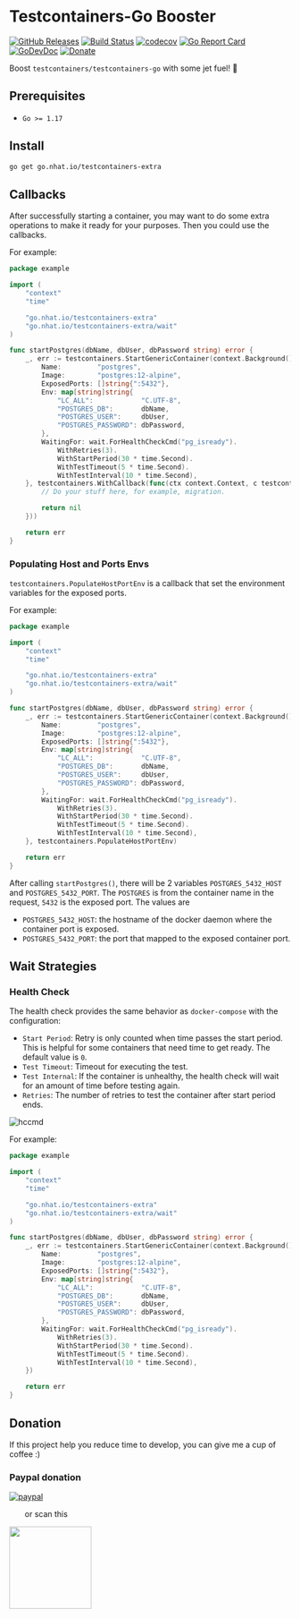 # Testcontainers-Go Booster 

[![GitHub Releases](https://img.shields.io/github/v/release/nhatthm/testcontainers-go-extra)](https://github.com/nhatthm/testcontainers-go-extra/releases/latest)
[![Build Status](https://github.com/nhatthm/testcontainers-go-extra/actions/workflows/test.yaml/badge.svg)](https://github.com/nhatthm/testcontainers-go-extra/actions/workflows/test.yaml)
[![codecov](https://codecov.io/gh/nhatthm/testcontainers-go-extra/branch/master/graph/badge.svg?token=eTdAgDE2vR)](https://codecov.io/gh/nhatthm/testcontainers-go-extra)
[![Go Report Card](https://goreportcard.com/badge/go.nhat.io/testcontainers-extra)](https://goreportcard.com/report/go.nhat.io/testcontainers-extra)
[![GoDevDoc](https://img.shields.io/badge/dev-doc-00ADD8?logo=go)](https://pkg.go.dev/go.nhat.io/testcontainers-extra)
[![Donate](https://img.shields.io/badge/Donate-PayPal-green.svg)](https://www.paypal.com/donate/?hosted_button_id=PJZSGJN57TDJY)

Boost `testcontainers/testcontainers-go` with some jet fuel! 🚀

## Prerequisites

- `Go >= 1.17`

## Install

```bash
go get go.nhat.io/testcontainers-extra
```

## Callbacks

After successfully starting a container, you may want to do some extra operations to make it ready for your purposes.
Then you could use the callbacks.

For example:

```go
package example

import (
	"context"
	"time"

	"go.nhat.io/testcontainers-extra"
	"go.nhat.io/testcontainers-extra/wait"
)

func startPostgres(dbName, dbUser, dbPassword string) error {
	_, err := testcontainers.StartGenericContainer(context.Background(), testcontainers.ContainerRequest{
		Name:         "postgres",
		Image:        "postgres:12-alpine",
		ExposedPorts: []string{":5432"},
		Env: map[string]string{
			"LC_ALL":            "C.UTF-8",
			"POSTGRES_DB":       dbName,
			"POSTGRES_USER":     dbUser,
			"POSTGRES_PASSWORD": dbPassword,
		},
		WaitingFor: wait.ForHealthCheckCmd("pg_isready").
			WithRetries(3).
			WithStartPeriod(30 * time.Second).
			WithTestTimeout(5 * time.Second).
			WithTestInterval(10 * time.Second),
	}, testcontainers.WithCallback(func(ctx context.Context, c testcontainers.Container, r testcontainers.ContainerRequest) error {
		// Do your stuff here, for example, migration.

		return nil
	}))

	return err
}
```

### Populating Host and Ports Envs

`testcontainers.PopulateHostPortEnv` is a callback that set the environment variables for the exposed ports.

For example:

```go
package example

import (
	"context"
	"time"

	"go.nhat.io/testcontainers-extra"
	"go.nhat.io/testcontainers-extra/wait"
)

func startPostgres(dbName, dbUser, dbPassword string) error {
	_, err := testcontainers.StartGenericContainer(context.Background(), testcontainers.ContainerRequest{
		Name:         "postgres",
		Image:        "postgres:12-alpine",
		ExposedPorts: []string{":5432"},
		Env: map[string]string{
			"LC_ALL":            "C.UTF-8",
			"POSTGRES_DB":       dbName,
			"POSTGRES_USER":     dbUser,
			"POSTGRES_PASSWORD": dbPassword,
		},
		WaitingFor: wait.ForHealthCheckCmd("pg_isready").
			WithRetries(3).
			WithStartPeriod(30 * time.Second).
			WithTestTimeout(5 * time.Second).
			WithTestInterval(10 * time.Second),
	}, testcontainers.PopulateHostPortEnv)

	return err
}
```

After calling `startPostgres()`, there will be 2 variables `POSTGRES_5432_HOST` and `POSTGRES_5432_PORT`. The `POSTGRES`
is from the container name in the request, `5432` is the exposed port. The values are
- `POSTGRES_5432_HOST`: the hostname of the docker daemon where the container port is exposed. 
- `POSTGRES_5432_PORT`: the port that mapped to the exposed container port.

## Wait Strategies

### Health Check

The health check provides the same behavior as `docker-compose` with the configuration:

- `Start Period`: Retry is only counted when time passes the start period. This is helpful for some containers that need
  time to get ready. The default value is `0`.
- `Test Timeout`: Timeout for executing the test.
- `Test Internal`: If the container is unhealthy, the health check will wait for an amount of time before testing again.
- `Retries`: The number of retries to test the container after start period ends.

![hccmd](https://user-images.githubusercontent.com/1154587/151780048-558853c4-5395-4ae2-939c-a32d2306cf9a.png)

For example:

```go
package example

import (
	"context"
	"time"

	"go.nhat.io/testcontainers-extra"
	"go.nhat.io/testcontainers-extra/wait"
)

func startPostgres(dbName, dbUser, dbPassword string) error {
	_, err := testcontainers.StartGenericContainer(context.Background(), testcontainers.ContainerRequest{
		Name:         "postgres",
		Image:        "postgres:12-alpine",
		ExposedPorts: []string{":5432"},
		Env: map[string]string{
			"LC_ALL":            "C.UTF-8",
			"POSTGRES_DB":       dbName,
			"POSTGRES_USER":     dbUser,
			"POSTGRES_PASSWORD": dbPassword,
		},
		WaitingFor: wait.ForHealthCheckCmd("pg_isready").
			WithRetries(3).
			WithStartPeriod(30 * time.Second).
			WithTestTimeout(5 * time.Second).
			WithTestInterval(10 * time.Second),
	})

	return err
}

```

## Donation

If this project help you reduce time to develop, you can give me a cup of coffee :)

### Paypal donation

[![paypal](https://www.paypalobjects.com/en_US/i/btn/btn_donateCC_LG.gif)](https://www.paypal.com/donate/?hosted_button_id=PJZSGJN57TDJY)

&nbsp;&nbsp;&nbsp;&nbsp;&nbsp;&nbsp;&nbsp;or scan this

<img src="https://user-images.githubusercontent.com/1154587/113494222-ad8cb200-94e6-11eb-9ef3-eb883ada222a.png" width="147px" />
